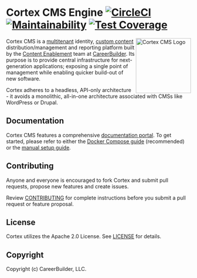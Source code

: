 # Cortex CMS Engine [![CircleCI](https://circleci.com/gh/cortex-cms/cortex.svg?style=svg)](https://circleci.com/gh/cortex-cms/cortex) [![Maintainability](https://api.codeclimate.com/v1/badges/8c8b8b9137fa9f019aa5/maintainability)](https://codeclimate.com/github/cortex-cms/cortex/maintainability) [![Test Coverage](https://api.codeclimate.com/v1/badges/8c8b8b9137fa9f019aa5/test_coverage)](https://codeclimate.com/github/cortex-cms/cortex/test_coverage)
<img align="right" height="150"
     src="https://hiring-assets.careerbuilder.com/branding/cortex-logo.svg"
     alt="Cortex CMS Logo">

Cortex CMS is a [multitenant](https://en.wikipedia.org/wiki/Multitenancy) identity, [custom content](https://docs.cortexcms.org/glossary#custom-content-cms) distribution/management and reporting platform built by the [Content Enablement][cb-ce-github] team at [CareerBuilder](https://github.com/careerbuilder). Its purpose is to provide central infrastructure for next-generation applications; exposing a single point of management while enabling quicker build-out of new software.

Cortex adheres to a headless, API-only architecture - it avoids a monolithic, all-in-one architecture associated with CMSs like WordPress or Drupal.

## Documentation

Cortex CMS features a comprehensive [documentation portal](https://docs.cortexcms.org). To get started, please refer to either the [Docker Compose guide](https://docs.cortexcms.org/basics/setup/docker-compose) \(recommended\) or the [manual setup guide](https://docs.cortexcms.org/basics/setup/manual-setup).

## Contributing

Anyone and everyone is encouraged to fork Cortex and submit pull requests, propose new features and create issues.

Review [CONTRIBUTING](CONTRIBUTING.md) for complete instructions before you submit a pull request or feature proposal.

## License

Cortex utilizes the Apache 2.0 License. See [LICENSE](LICENSE.md) for details.

## Copyright

Copyright (c) CareerBuilder, LLC.

[cb-ce-github]: https://github.com/cb-talent-development "Content Enablement on GitHub"
